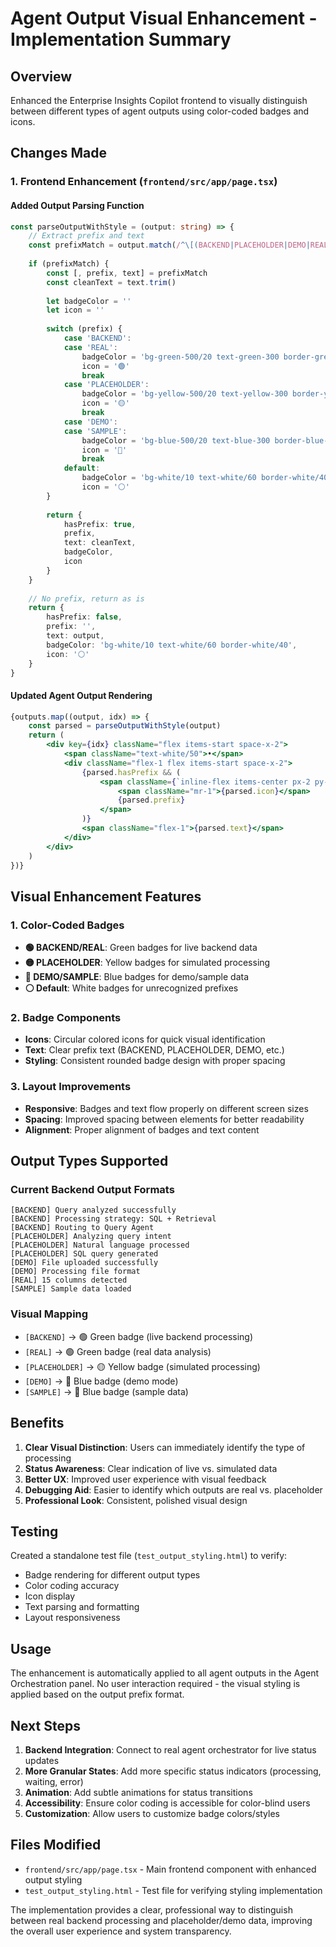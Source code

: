 # Agent Output Visual Enhancement - Implementation Summary

## Overview
Enhanced the Enterprise Insights Copilot frontend to visually distinguish between different types of agent outputs using color-coded badges and icons.

## Changes Made

### 1. Frontend Enhancement (`frontend/src/app/page.tsx`)

#### Added Output Parsing Function
```typescript
const parseOutputWithStyle = (output: string) => {
    // Extract prefix and text
    const prefixMatch = output.match(/^\[(BACKEND|PLACEHOLDER|DEMO|REAL|SAMPLE)\](.*)$/)
    
    if (prefixMatch) {
        const [, prefix, text] = prefixMatch
        const cleanText = text.trim()
        
        let badgeColor = ''
        let icon = ''
        
        switch (prefix) {
            case 'BACKEND':
            case 'REAL':
                badgeColor = 'bg-green-500/20 text-green-300 border-green-400'
                icon = '🟢'
                break
            case 'PLACEHOLDER':
                badgeColor = 'bg-yellow-500/20 text-yellow-300 border-yellow-400'
                icon = '🟡'
                break
            case 'DEMO':
            case 'SAMPLE':
                badgeColor = 'bg-blue-500/20 text-blue-300 border-blue-400'
                icon = '🔵'
                break
            default:
                badgeColor = 'bg-white/10 text-white/60 border-white/40'
                icon = '⚪'
        }
        
        return {
            hasPrefix: true,
            prefix,
            text: cleanText,
            badgeColor,
            icon
        }
    }
    
    // No prefix, return as is
    return {
        hasPrefix: false,
        prefix: '',
        text: output,
        badgeColor: 'bg-white/10 text-white/60 border-white/40',
        icon: '⚪'
    }
}
```

#### Updated Agent Output Rendering
```jsx
{outputs.map((output, idx) => {
    const parsed = parseOutputWithStyle(output)
    return (
        <div key={idx} className="flex items-start space-x-2">
            <span className="text-white/50">•</span>
            <div className="flex-1 flex items-start space-x-2">
                {parsed.hasPrefix && (
                    <span className={`inline-flex items-center px-2 py-0.5 rounded-full text-xs font-medium border ${parsed.badgeColor}`}>
                        <span className="mr-1">{parsed.icon}</span>
                        {parsed.prefix}
                    </span>
                )}
                <span className="flex-1">{parsed.text}</span>
            </div>
        </div>
    )
})}
```

## Visual Enhancement Features

### 1. Color-Coded Badges
- **🟢 BACKEND/REAL**: Green badges for live backend data
- **🟡 PLACEHOLDER**: Yellow badges for simulated processing
- **🔵 DEMO/SAMPLE**: Blue badges for demo/sample data
- **⚪ Default**: White badges for unrecognized prefixes

### 2. Badge Components
- **Icons**: Circular colored icons for quick visual identification
- **Text**: Clear prefix text (BACKEND, PLACEHOLDER, DEMO, etc.)
- **Styling**: Consistent rounded badge design with proper spacing

### 3. Layout Improvements
- **Responsive**: Badges and text flow properly on different screen sizes
- **Spacing**: Improved spacing between elements for better readability
- **Alignment**: Proper alignment of badges and text content

## Output Types Supported

### Current Backend Output Formats
```
[BACKEND] Query analyzed successfully
[BACKEND] Processing strategy: SQL + Retrieval
[BACKEND] Routing to Query Agent
[PLACEHOLDER] Analyzing query intent
[PLACEHOLDER] Natural language processed
[PLACEHOLDER] SQL query generated
[DEMO] File uploaded successfully
[DEMO] Processing file format
[REAL] 15 columns detected
[SAMPLE] Sample data loaded
```

### Visual Mapping
- `[BACKEND]` → 🟢 Green badge (live backend processing)
- `[REAL]` → 🟢 Green badge (real data analysis)
- `[PLACEHOLDER]` → 🟡 Yellow badge (simulated processing)
- `[DEMO]` → 🔵 Blue badge (demo mode)
- `[SAMPLE]` → 🔵 Blue badge (sample data)

## Benefits

1. **Clear Visual Distinction**: Users can immediately identify the type of processing
2. **Status Awareness**: Clear indication of live vs. simulated data
3. **Better UX**: Improved user experience with visual feedback
4. **Debugging Aid**: Easier to identify which outputs are real vs. placeholder
5. **Professional Look**: Consistent, polished visual design

## Testing

Created a standalone test file (`test_output_styling.html`) to verify:
- Badge rendering for different output types
- Color coding accuracy
- Icon display
- Text parsing and formatting
- Layout responsiveness

## Usage

The enhancement is automatically applied to all agent outputs in the Agent Orchestration panel. No user interaction required - the visual styling is applied based on the output prefix format.

## Next Steps

1. **Backend Integration**: Connect to real agent orchestrator for live status updates
2. **More Granular States**: Add more specific status indicators (processing, waiting, error)
3. **Animation**: Add subtle animations for status transitions
4. **Accessibility**: Ensure color coding is accessible for color-blind users
5. **Customization**: Allow users to customize badge colors/styles

## Files Modified

- `frontend/src/app/page.tsx` - Main frontend component with enhanced output styling
- `test_output_styling.html` - Test file for verifying styling implementation

The implementation provides a clear, professional way to distinguish between real backend processing and placeholder/demo data, improving the overall user experience and system transparency.
